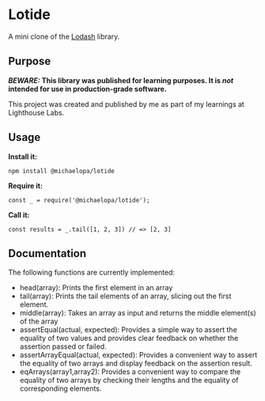# Lotide

A mini clone of the [Lodash](https://lodash.com) library.

## Purpose

**_BEWARE:_ This library was published for learning purposes. It is _not_ intended for use in production-grade software.**

This project was created and published by me as part of my learnings at Lighthouse Labs. 

## Usage

**Install it:**

`npm install @michaelopa/lotide`

**Require it:**

`const _ = require('@michaelopa/lotide');`

**Call it:**

`const results = _.tail([1, 2, 3]) // => [2, 3]`

## Documentation

The following functions are currently implemented:

* head(array): Prints the first element in an array
* tail(array): Prints the tail elements of an array, slicing out the first element.
* middle(array): Takes an array as input and returns the middle element(s) of the array
* assertEqual(actual, expected): Provides a simple way to assert the equality of two values and provides clear feedback on whether the assertion passed or failed. 
* assertArrayEqual(actual, expected): Provides a convenient way to assert the equality of two arrays and display feedback on the assertion result.
* eqArrays(array1,array2): Provides a convenient way to compare the equality of two arrays by checking their lengths and the equality of corresponding elements.